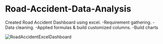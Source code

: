 # Road-Accident-Data-Analysis
Created Road Accident Dashboard using excel.
-Requirement gathering.
-Data cleaning.
-Applied formulas & build customized columns.
-Build charts 

![RoadAccidentExcelDashboard](https://github.com/yadav-monika/Road-Accident-Data-Analysis/assets/83118878/ed15e0c1-896e-4888-8db1-bde412f7b361)
